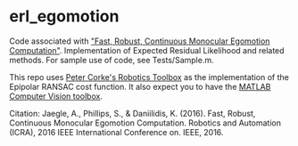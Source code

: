 # erl_egomotion
Code associated with ["Fast, Robust, Continuous Monocular Egomotion Computation"](http://arxiv.org/abs/1602.04886). Implementation of Expected Residual Likelihood and related methods. For sample use of code, see Tests/Sample.m.

This repo uses [Peter Corke's Robotics Toolbox](http://petercorke.com/Robotics_Toolbox.html) as the implementation of the Epipolar RANSAC cost function. It also expect you to have the [MATLAB Computer Vision toolbox](http://www.mathworks.com/products/computer-vision/). 

Citation:
Jaegle, A., Phillips, S., & Daniilidis, K. (2016). Fast, Robust, Continuous Monocular Egomotion Computation. Robotics and Automation (ICRA), 2016 IEEE International Conference on. IEEE, 2016.
